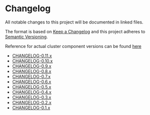 # Changelog

All notable changes to this project will be documented in linked files.

The format is based on [Keep a Changelog](http://keepachangelog.com/en/1.0.0/)
and this project adheres to [Semantic Versioning](http://semver.org/spec/v2.0.0.html).

Reference for actual cluster component versions can be found [here](docs/home/COMPONENTS.md)

- [CHANGELOG-0.11.x](./CHANGELOG-0.11.md)
- [CHANGELOG-0.10.x](./CHANGELOG-0.10.md)
- [CHANGELOG-0.9.x](./CHANGELOG-0.9.md)
- [CHANGELOG-0.8.x](./CHANGELOG-0.8.md)
- [CHANGELOG-0.7.x](./CHANGELOG-0.7.md)
- [CHANGELOG-0.6.x](./CHANGELOG-0.6.md)
- [CHANGELOG-0.5.x](./CHANGELOG-0.5.md)
- [CHANGELOG-0.4.x](./CHANGELOG-0.4.md)
- [CHANGELOG-0.3.x](./CHANGELOG-0.3.md)
- [CHANGELOG-0.2.x](./CHANGELOG-0.2.md)
- [CHANGELOG-0.1.x](./CHANGELOG-0.1.md)
